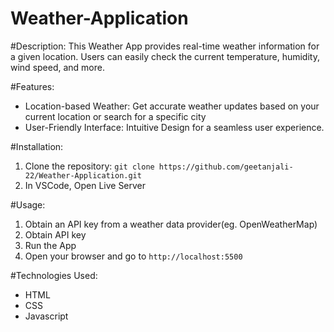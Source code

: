 # Weather-Application

#Description:
This Weather App provides real-time weather information for a given location. Users can easily check the current temperature, humidity, wind speed, and more.

#Features:
- Location-based Weather: Get accurate weather updates based on your current location or search for a specific city
- User-Friendly Interface: Intuitive Design for a seamless user experience.

#Installation:
1. Clone the repository: `git clone https://github.com/geetanjali-22/Weather-Application.git`
2. In VSCode, Open Live Server


#Usage:
1. Obtain an API key from a weather data provider(eg. OpenWeatherMap)
2. Obtain API key
3. Run the App
4. Open your browser and go to `http://localhost:5500`

#Technologies Used:
- HTML
- CSS
- Javascript
